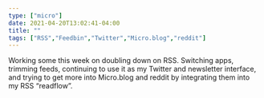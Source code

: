 ```yaml
---
type: ["micro"]
date: 2021-04-20T13:02:41-04:00
title: ""
tags: ["RSS","Feedbin","Twitter","Micro.blog","reddit"]
---
```

Working some this week on doubling down on RSS. Switching apps, trimming feeds, continuing to use it as my Twitter and newsletter interface, and trying to get more into Micro.blog and reddit by integrating them into my RSS “readflow”.
